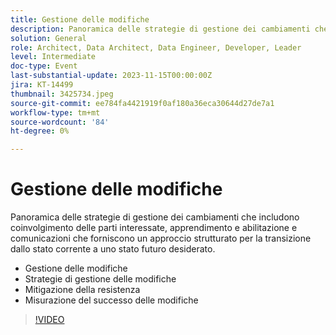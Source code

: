 ```yaml
---
title: Gestione delle modifiche
description: Panoramica delle strategie di gestione dei cambiamenti che includono coinvolgimento delle parti interessate, apprendimento e abilitazione e comunicazioni che forniscono un approccio strutturato per la transizione dallo stato corrente a uno stato futuro desiderato. Cos'è la gestione delle modifiche Strategie di gestione delle modifiche Resistenza Mitigazione Misurazione del successo delle modifiche
solution: General
role: Architect, Data Architect, Data Engineer, Developer, Leader
level: Intermediate
doc-type: Event
last-substantial-update: 2023-11-15T00:00:00Z
jira: KT-14499
thumbnail: 3425734.jpeg
source-git-commit: ee784fa4421919f0af180a36eca30644d27de7a1
workflow-type: tm+mt
source-wordcount: '84'
ht-degree: 0%

---
```



# Gestione delle modifiche

Panoramica delle strategie di gestione dei cambiamenti che includono coinvolgimento delle parti interessate, apprendimento e abilitazione e comunicazioni che forniscono un approccio strutturato per la transizione dallo stato corrente a uno stato futuro desiderato.

* Gestione delle modifiche
* Strategie di gestione delle modifiche
* Mitigazione della resistenza
* Misurazione del successo delle modifiche

>[!VIDEO](https://video.tv.adobe.com/v/3425734/?learn=on)
